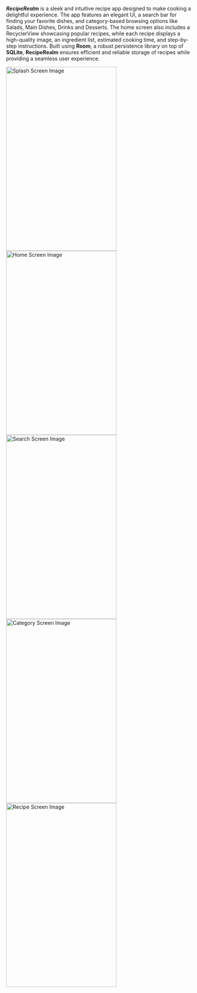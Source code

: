 <i><b>RecipeRealm</b></i> is a sleek and intuitive recipe app designed to make cooking a delightful experience. The app features an elegant UI, a search bar for finding your favorite dishes, and category-based browsing options like Salads, Main Dishes, Drinks and Desserts. The home screen also includes a RecyclerView showcasing popular recipes, while each recipe displays a high-quality image, an ingredient list, estimated cooking time, and step-by-step instructions. Built using <b>Room</b>, a robust persistence library on top of <b>SQLite</b>, <b>RecipeRealm</b> ensures efficient and reliable storage of recipes while providing a seamless user experience.



<img src="https://github.com/user-attachments/assets/0f2610c3-f4ed-4902-9a66-4111323917d6" alt="Splash Screen Image" width="300" height="500"/>
<img src="https://github.com/user-attachments/assets/fc0ca9e1-e990-4e13-91a5-e8ec9ed32ddf" alt="Home Screen Image" width="300" height="500"/>
<img src="https://github.com/user-attachments/assets/f6375272-fbd3-48cf-ac6e-6741e4f0efd4" alt="Search Screen Image" width="300" height="500"/>
<img src="https://github.com/user-attachments/assets/ba198e82-29e9-4a0b-9eb9-fc935b0cd163" alt="Category Screen Image" width="300" height="500"/>
<img src="https://github.com/user-attachments/assets/efe24b5d-64cb-4be0-8821-c2ff0551ed9d" alt="Recipe Screen Image" width="300" height="500"/>
